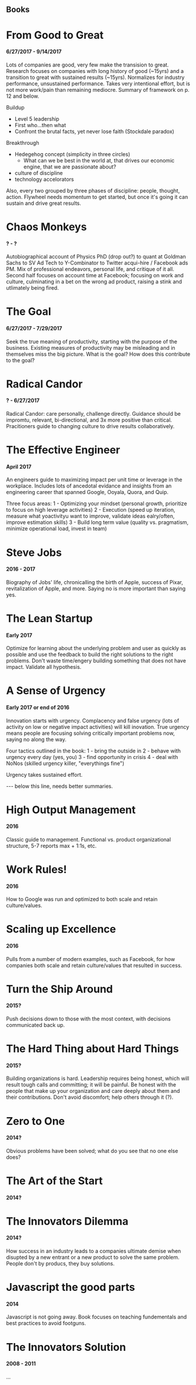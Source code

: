 Books
---

# From Good to Great
#### 6/27/2017 - 9/14/2017
Lots of companies are good, very few make the transision to great. Research focuses on companies with long history of good (~15yrs) and a transition to great with sustained results (~15yrs). Normalizes for industry performance, unsustained performance. Takes very intentional effort, but is not more work/pain than remaining mediocre. Summary of framework on p. 12 and below.

Buildup
- Level 5 leadership
- First who...then what
- Confront the brutal facts, yet never lose faith (Stockdale paradox)

Breakthrough
- Hedegehog concept (simplicity in three circles)
  - What can we be best in the world at, that drives our economic engine, that we are passionate about?
- culture of discipline
- technology accelorators

Also, every two grouped by three phases of discipline: people, thought, action. Flywheel needs momentum to get started, but once it's going it can sustain and drive great results.


# Chaos Monkeys
#### ? - ?
Autobiographical account of Physics PhD (drop out?) to quant at Goldman Sachs to SV Ad Tech to Y-Combinator to Twitter acqui-hire / Facebook ads PM. Mix of professional endeavors, personal life, and critique of it all. Second half focuses on account time at Facebook; focusing on work and culture, culminating in a bet on the wrong ad product, raising a stink and utlimately being fired.


# The Goal
#### 6/27/2017 - 7/29/2017
Seek the true meaning of productivity, starting with the purpose of the business. Existing measures of productivity may be misleading and in themselves miss the big picture. What is the goal? How does this contribute to the goal?


# Radical Candor
#### ? - 6/27/2017
Radical Candor: care personally, challenge directly. Guidance should be impromtu, relevant, bi-directional, and 3x more positive than critical. Pracitioners guide to changing culture to drive results collaboratively.

# The Effective Engineer
#### April 2017
An engineers guide to maximizing impact per unit time or leverage in the workplace. Includes lots of ancedotal evidance and insights from an engineering career that spanned Google, Ooyala, Quora, and Quip.

Three focus areas:
  1 - Optimizing your mindset (personal growth, prioritize to focus on high leverage activities)
  2 - Execution (speed up iteration, measure what yoactivityu want to improve, validate ideas ealry/often, improve estimation skills)
  3  - Build long term value (quality vs. pragmatism, minimize operational load, invest in team)

# Steve Jobs
#### 2016 - 2017
Biography of Jobs' life, chronicalling the birth of Apple, success of Pixar, revitalization of Apple, and more. Saying no is more important than saying yes.

# The Lean Startup
#### Early 2017
Optimize for learning about the underlying problem and user as quickly as possible and use the feedback to build the right solutions to the right problems. Don't waste time/engery building something that does not have impact. Validate all hypothesis.

# A Sense of Urgency
#### Early 2017 or end of 2016
Innovation starts with urgency. Complacency and false urgency (lots of activity on low or negative impact activities) will kill inovation. True urgency means people are focusing solving critically important problems now, saying no along the way.

Four tactics outlined in the book:
  1 - bring the outside in
  2 - behave with urgency every day (yes, you)
  3 - find opportunity in crisis
  4 - deal with NoNos (skilled urgency killer, "everythings fine")

Urgency takes sustained effort.

--- below this line, needs better summaries.

# High Output Management
#### 2016
Classic guide to management. Functional vs. product organizational structure, 5-7 reports max + 1:1s, etc.

# Work Rules!
#### 2016
How to Google was run and optimized to both scale and retain culture/values.

# Scaling up Excellence
#### 2016
Pulls from a number of modern examples, such as Facebook, for how companies both scale and retain culture/values that resulted in success.

# Turn the Ship Around
#### 2015?
Push decisions down to those with the most context, with decisions communicated back up.

# The Hard Thing about Hard Things
#### 2015?
Building organizations is hard. Leadership requires being honest, which will result tough calls and committing; it will be painful. Be honest with the people that make up your organization and care deeply about them and their contributions. Don't avoid discomfort; help others through it (?).

# Zero to One
#### 2014?
Obvious problems have been solved; what do you see that no one else does?

# The Art of the Start
#### 2014?

# The Innovators Dilemma
#### 2014?
How success in an industry leads to a companies ultimate demise when disupted by a new entrant or a new product to solve the same problem. People don't by producs, they buy solutions.

# Javascript the good parts
#### 2014
Javascript is not going away. Book focuses on teaching fundementals and best practices to avoid footguns.

# The Innovators Solution
#### 2008 - 2011
...
